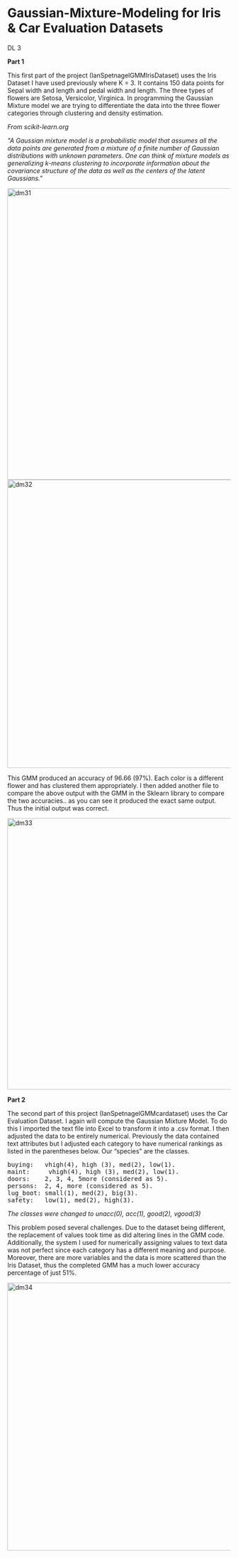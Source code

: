 # Gaussian-Mixture-Modeling for Iris & Car Evaluation Datasets

DL 3

**Part 1**

This first part of the project (IanSpetnagelGMMIrisDataset) uses the Iris Dataset I have used previously where K = 3. It contains 150 data points for Sepal width and length and pedal width and length. The three types of flowers are Setosa, Versicolor, Virginica. In programming the Gaussian Mixture model we are trying to differentiate the data into the three flower categories through clustering and density estimation.


*From scikit-learn.org*

*"A Gaussian mixture model is a probabilistic model that assumes all the data points are generated from a mixture of a finite number of Gaussian distributions with unknown parameters. One can think of mixture models as generalizing k-means clustering to incorporate information about the covariance structure of the data as well as the centers of the latent Gaussians."*


<img width="657" alt="dm31" src="https://github.com/ianspetnagel/Gaussian-Mixture-Modeling/assets/62821052/e0e35908-94da-43c9-b210-3ab2bd6a68e6">
<img width="650" alt="dm32" src="https://github.com/ianspetnagel/Gaussian-Mixture-Modeling/assets/62821052/e6b05662-5665-4dd1-8772-3fba5956594d">

This GMM produced an accuracy of 96.66 (97%). Each color is a different flower and has clustered them appropriately. I then added another file to compare the above output with the GMM in the Sklearn library to compare the two accuracies.. as you can see it produced the exact same output. Thus the initial output was correct.

<img width="612" alt="dm33" src="https://github.com/ianspetnagel/Gaussian-Mixture-Modeling/assets/62821052/9db2e158-88a1-47b4-bb74-b8370883df71">


**Part 2**

The second part of this project (IanSpetnagelGMMcardataset) uses the Car Evaluation Dataset. I again will compute the Gaussian Mixture Model. To do this I imported the text file into Excel to transform it into a .csv format. I then adjusted the data to be entirely numerical. Previously the data contained text attributes but I adjusted each category to have numerical rankings as listed in the parentheses below. Our “species” are the classes.

<pre>
buying:   vhigh(4), high (3), med(2), low(1).
maint:     vhigh(4), high (3), med(2), low(1).
doors:    2, 3, 4, 5more (considered as 5).
persons:  2, 4, more (considered as 5).
lug_boot: small(1), med(2), big(3).
safety:   low(1), med(2), high(3).
</pre>

*The classes were changed to unacc(0), acc(1), good(2), vgood(3)*

This problem posed several challenges. Due to the dataset being different, the replacement of values took time as did altering lines in the GMM code. Additionally, the system I used for numerically assigning values to text data was not perfect since each category has a different meaning and purpose. Moreover, there are more variables and the data is more scattered than the Iris Dataset, thus the completed GMM has a much lower accuracy percentage of just 51%.


<img width="604" alt="dm34" src="https://github.com/ianspetnagel/Gaussian-Mixture-Modeling/assets/62821052/396cc332-0eec-4109-a1f7-4bb7f7cbdf81">





